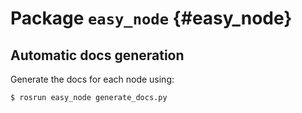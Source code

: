 # Package `easy_node` {#easy_node}



## Automatic docs generation

Generate the docs for each node using:

    $ rosrun easy_node generate_docs.py
    
